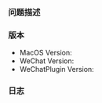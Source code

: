 <!--
提 issue 前，请先完成以下三步：
1. 确保微信小助手是最新版本，没有请更新.
2. 请搜索下是否有人发了相同的 issue，可以的话请在相同的 issue 下描述自己的问题，避免 duplicate issue.
3. 请详细查看Wiki 中的常见问题解决方法。

如果以上三步仍然没有解决问题，那么请遵从以下的规范描述您的问题。
之后可以点击上方的 Preview 进行预览
-->

### 问题描述
<!--描述问题发生的场景，最好能够复现 -->

### 版本
<!--请提供macOS、微信、微信小助手当前的版本-->
* MacOS Version:
* WeChat Version:
* WeChatPlugin Version:

### 日志
<!--如果有崩溃的话，提供下崩溃日志，没有的话请删除这部分。-->

